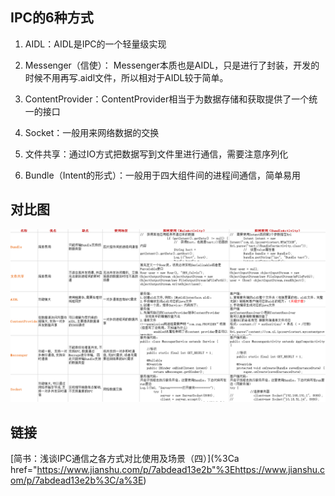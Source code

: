 ## IPC的6种方式
1. AIDL：AIDL是IPC的一个轻量级实现

2. Messenger（信使）： Messenger本质也是AIDL，只是进行了封装，开发的时候不用再写.aidl文件，所以相对于AIDL较于简单。

3. ContentProvider：ContentProvider相当于为数据存储和获取提供了一个统一的接口

4. Socket：一般用来网络数据的交换

5. 文件共享：通过IO方式把数据写到文件里进行通信，需要注意序列化

6. Bundle（Intent的形式）：一般用于四大组件间的进程间通信，简单易用

## 对比图
![](../assets/IPC对比图.png)

## 链接

[简书：浅谈IPC通信之各方式对比使用及场景（四）](%3Ca href="https://www.jianshu.com/p/7abdead13e2b"%3Ehttps://www.jianshu.com/p/7abdead13e2b%3C/a%3E)